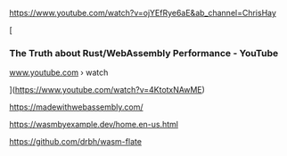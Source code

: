https://www.youtube.com/watch?v=ojYEfRye6aE&ab_channel=ChrisHay


[  

### The Truth about Rust/WebAssembly Performance - YouTube

www.youtube.com › watch

](https://www.youtube.com/watch?v=4KtotxNAwME)



https://madewithwebassembly.com/


https://wasmbyexample.dev/home.en-us.html


https://github.com/drbh/wasm-flate


